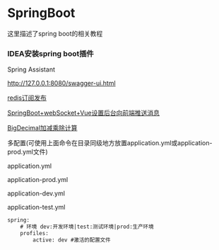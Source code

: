 # SpringBoot

这里描述了spring boot的相关教程

### IDEA安装spring boot插件

Spring Assistant



http://127.0.0.1:8080/swagger-ui.html

[redis订阅发布](https://www.cnblogs.com/JoeyWong/p/9029631.html)

[SpringBoot+webSocket+Vue设置后台向前端推送消息](https://blog.csdn.net/qq_34178998/article/details/103028195)

[BigDecimal加减乘除计算](https://blog.csdn.net/haiyinshushe/article/details/82721234)



多配置(可使用上面命令在目录同级地方放置application.yml或application-prod.yml文件)

application.yml

application-prod.yml

application-dev.yml

application-test.yml

```xml
spring:
    # 环境 dev:开发环境|test:测试环境|prod:生产环境
    profiles:
        active: dev #激活的配置文件
```

